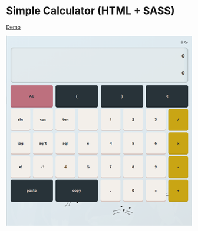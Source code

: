 # Simple Calculator (HTML + SASS)

[Demo](https://awesome-visvesvaraya-4338a3.netlify.app/)

![image](https://github.com/BuiHongChien/calculator-app/blob/master/styles/images/demo.png)
